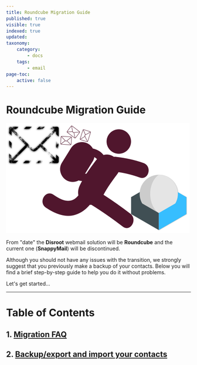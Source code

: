 ```yaml
---
title: Roundcube Migration Guide
published: true
visible: true
indexed: true
updated:
taxonomy:
    category:
        - docs
    tags:
        - email
page-toc:
    active: false
---
```


# Roundcube Migration Guide

![](thumb.png)

From "date" the **Disroot** webmail solution will be **Roundcube** and the current one (**SnappyMail**) will be discontinued.

Although you should not have any issues with the transition, we strongly suggest that you previously make a backup of your contacts. Below you will find a brief step-by-step guide to help you do it without problems.

Let's get started...

----

# Table of Contents
##  1. [Migration FAQ](faq)
##  2. [Backup/export and import your contacts](backup)
